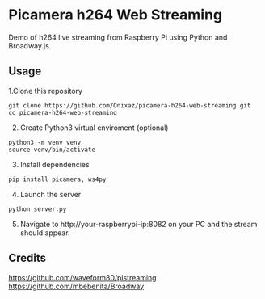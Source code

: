 # Picamera h264 Web Streaming
Demo of h264 live streaming from Raspberry Pi using Python and Broadway.js.

## Usage

1.Clone this repository

```
git clone https://github.com/Onixaz/picamera-h264-web-streaming.git
cd picamera-h264-web-streaming
```

2. Create Python3 virtual enviroment (optional)

```
python3 -m venv venv
source venv/bin/activate
```

3. Install dependencies

```
pip install picamera, ws4py
```

4. Launch the server

```
python server.py
```
5. Navigate to http://your-raspberrypi-ip:8082 on your PC and the stream should appear. 

## Credits

https://github.com/waveform80/pistreaming
https://github.com/mbebenita/Broadway



